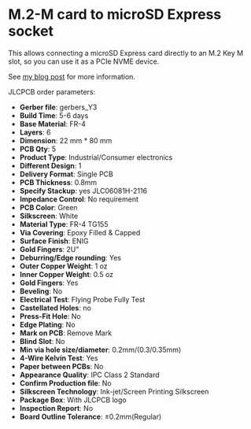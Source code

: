 # M.2-M card to microSD Express socket

This allows connecting a microSD Express card directly to an M.2 Key M slot, so
you can use it as a PCIe NVME device.

See
[my blog post](https://mzimmermann.info/posts/a-microsd-express-card-in-an-m2-slot/)
for more information.

JLCPCB order parameters:

- **Gerber file**: gerbers_Y3
- **Build Time**: 5-6 days
- **Base Material**: FR-4
- **Layers**: 6
- **Dimension**: 22 mm * 80 mm
- **PCB Qty**: 5
- **Product Type**: Industrial/Consumer electronics
- **Different Design**: 1
- **Delivery Format**: Single PCB
- **PCB Thickness**: 0.8mm
- **Specify Stackup**: yes JLC06081H-2116
- **Impedance Control**: No requirement
- **PCB Color**: Green
- **Silkscreen**: White
- **Material Type**: FR-4 TG155
- **Via Covering**: Epoxy Filled & Capped
- **Surface Finish**: ENIG
- **Gold Fingers**: 2U"
- **Deburring/Edge rounding**: Yes
- **Outer Copper Weight**: 1 oz
- **Inner Copper Weight**: 0.5 oz
- **Gold Fingers**: Yes
- **Beveling**: No
- **Electrical Test**: Flying Probe Fully Test
- **Castellated Holes**: no
- **Press-Fit Hole**: No
- **Edge Plating**: No
- **Mark on PCB**: Remove Mark
- **Blind Slot**: No
- **Min via hole size/diameter**: 0.2mm/(0.3/0.35mm)
- **4-Wire Kelvin Test**: Yes
- **Paper between PCBs**: No
- **Appearance Quality**: IPC Class 2 Standard
- **Confirm Production file**: No
- **Silkscreen Technology**: Ink-jet/Screen Printing Silkscreen
- **Package Box**: With JLCPCB logo
- **Inspection Report**: No
- **Board Outline Tolerance**: ±0.2mm(Regular)

